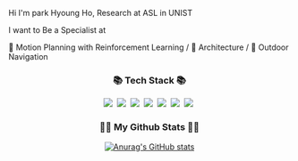 Hi I'm park Hyoung Ho, Research at ASL in UNIST

I want to Be a Specialist at

🔭 Motion Planning with Reinforcement Learning /
🌱 Architecture /
👯 Outdoor Navigation


<h3 align="center">📚 Tech Stack 📚</h3>
<p align="center">
  <img src="https://img.shields.io/badge/Python-3766AB?style=flat-square&logo=Python&logoColor=white"/></a>&nbsp 
  <img src="https://img.shields.io/badge/C++-D24939?style=flat-square&logo=C++&logoColor=white"/></a>&nbsp
  <img src="https://img.shields.io/badge/C-D24939?style=flat-square&logo=C&logoColor=white"/></a>&nbsp
  <img src="https://img.shields.io/badge/Notion-D24939?style=flat-square&logo=Notion&logoColor=white"/></a>&nbsp
  <img src="https://img.shields.io/badge/Docker-2496ED?style=flat-square&logo=Docker&logoColor=white"/></a>&nbsp 
  <img src="https://img.shields.io/badge/ROS-D24939?style=flat-square&logo=ROS&logoColor=white"/></a>&nbsp 
  <img src="https://img.shields.io/badge/ROS2-D24939?style=flat-square&logo=ROS2&logoColor=white"/></a>&nbsp 
</p>


<h3 align="center">👩‍💻 My Github Stats 👩‍💻</h3>
<div align="center">

[![Anurag's GitHub stats](https://github-readme-stats.vercel.app/api?username=qwertyBBeers&hide_title=true&show_icons=true&include_all_commits=true&disable_animations=true&theme=vue)](https://github.com/qwertyBBeers/github-readme-stats)
</div>




<!--
<div align="center">
<a href="s">
  <img src="https://github-readme-stats.vercel.app/api/top-langs/?username=qwertyBBeers&exclude_repo=dkssud8150.github.io&layout=compact&theme=tokyonight" />
</a>
<a href="s">
  <img src="https://github-readme-stats.vercel.app/api?username=qwertyBBeers&theme=tokyonight&show_icons=true" width="42%" />
</a>
</div>
-->
